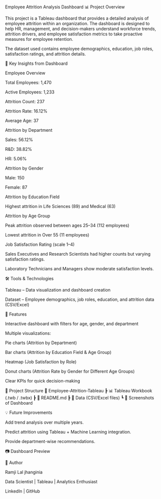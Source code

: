 Employee Attrition Analysis Dashboard
📊 Project Overview

This project is a Tableau dashboard that provides a detailed analysis of employee attrition within an organization. The dashboard is designed to help HR, management, and decision-makers understand workforce trends, attrition drivers, and employee satisfaction metrics to take proactive measures for employee retention.

The dataset used contains employee demographics, education, job roles, satisfaction ratings, and attrition details.

🔑 Key Insights from Dashboard

Employee Overview

Total Employees: 1,470

Active Employees: 1,233

Attrition Count: 237

Attrition Rate: 16.12%

Average Age: 37

Attrition by Department

Sales: 56.12%

R&D: 38.82%

HR: 5.06%

Attrition by Gender

Male: 150

Female: 87

Attrition by Education Field

Highest attrition in Life Sciences (89) and Medical (63)

Attrition by Age Group

Peak attrition observed between ages 25–34 (112 employees)

Lowest attrition in Over 55 (11 employees)

Job Satisfaction Rating (scale 1–4)

Sales Executives and Research Scientists had higher counts but varying satisfaction ratings.

Laboratory Technicians and Managers show moderate satisfaction levels.

🛠️ Tools & Technologies

Tableau – Data visualization and dashboard creation

Dataset – Employee demographics, job roles, education, and attrition data (CSV/Excel)

🚀 Features

Interactive dashboard with filters for age, gender, and department

Multiple visualizations:

Pie charts (Attrition by Department)

Bar charts (Attrition by Education Field & Age Group)

Heatmap (Job Satisfaction by Role)

Donut charts (Attrition Rate by Gender for Different Age Groups)

Clear KPIs for quick decision-making

📂 Project Structure
📁 Employee-Attrition-Tableau
 ┣ 📊 Tableau Workbook (.twb / .twbx)
 ┣ 📄 README.md
 ┣ 📂 Data (CSV/Excel files)
 ┗ 📸 Screenshots of Dashboard

💡 Future Improvements

Add trend analysis over multiple years.

Predict attrition using Tableau + Machine Learning integration.

Provide department-wise recommendations.

📷 Dashboard Preview

👤 Author

Ramji Lal jhanginia

Data Scientist | Tableau | Analytics Enthusiast

LinkedIn
 | GitHub
